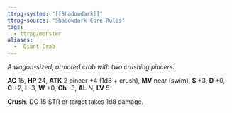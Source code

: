 ```yaml
---
ttrpg-system: "[[Shadowdark]]"
ttrpg-source: "Shadowdark Core Rules"
tags:
  - ttrpg/monster
aliases:
  -  Giant Crab
---
```


_A wagon-sized, armored crab with two crushing pincers._

**AC** 15, **HP** 24, **ATK** 2 pincer +4 (1d8 + crush), **MV** near (swim), **S** +3, **D** +0, **C** +2, **I** -3, **W** +0, **Ch** -3, **AL** N, **LV** 5

**Crush**. DC 15 STR or target takes 1d8 damage.

